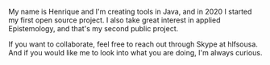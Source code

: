 My name is Henrique and I'm creating tools in Java, and in 2020 I started my first open source project. I also take great interest in applied Epistemology, and that's my second public project.

If you want to collaborate, feel free to reach out through Skype at hlfsousa. And if you would like me to look into what you are doing, I'm always curious.
